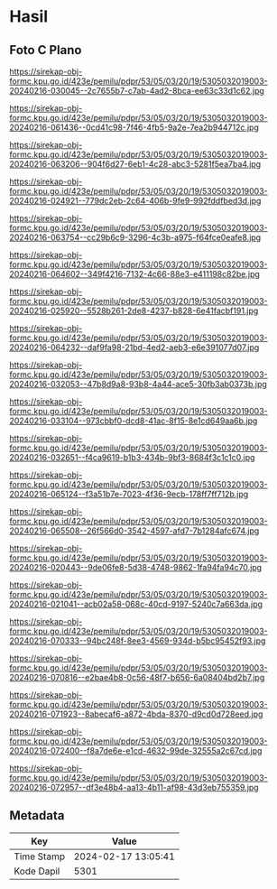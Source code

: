 # Hasil

## Foto C Plano

https://sirekap-obj-formc.kpu.go.id/423e/pemilu/pdpr/53/05/03/20/19/5305032019003-20240216-030045--2c7655b7-c7ab-4ad2-8bca-ee63c33d1c62.jpg

https://sirekap-obj-formc.kpu.go.id/423e/pemilu/pdpr/53/05/03/20/19/5305032019003-20240216-061436--0cd41c98-7f46-4fb5-9a2e-7ea2b944712c.jpg

https://sirekap-obj-formc.kpu.go.id/423e/pemilu/pdpr/53/05/03/20/19/5305032019003-20240216-063206--904f6d27-6eb1-4c28-abc3-5281f5ea7ba4.jpg

https://sirekap-obj-formc.kpu.go.id/423e/pemilu/pdpr/53/05/03/20/19/5305032019003-20240216-024921--779dc2eb-2c64-406b-9fe9-992fddfbed3d.jpg

https://sirekap-obj-formc.kpu.go.id/423e/pemilu/pdpr/53/05/03/20/19/5305032019003-20240216-063754--cc29b6c9-3296-4c3b-a975-f64fce0eafe8.jpg

https://sirekap-obj-formc.kpu.go.id/423e/pemilu/pdpr/53/05/03/20/19/5305032019003-20240216-064602--349f4216-7132-4c66-88e3-e411198c82be.jpg

https://sirekap-obj-formc.kpu.go.id/423e/pemilu/pdpr/53/05/03/20/19/5305032019003-20240216-025920--5528b261-2de8-4237-b828-6e41facbf191.jpg

https://sirekap-obj-formc.kpu.go.id/423e/pemilu/pdpr/53/05/03/20/19/5305032019003-20240216-064232--daf9fa98-21bd-4ed2-aeb3-e6e391077d07.jpg

https://sirekap-obj-formc.kpu.go.id/423e/pemilu/pdpr/53/05/03/20/19/5305032019003-20240216-032053--47b8d9a8-93b8-4a44-ace5-30fb3ab0373b.jpg

https://sirekap-obj-formc.kpu.go.id/423e/pemilu/pdpr/53/05/03/20/19/5305032019003-20240216-033104--973cbbf0-dcd8-41ac-8f15-8e1cd649aa6b.jpg

https://sirekap-obj-formc.kpu.go.id/423e/pemilu/pdpr/53/05/03/20/19/5305032019003-20240216-032651--f4ca9619-b1b3-434b-9bf3-8684f3c1c1c0.jpg

https://sirekap-obj-formc.kpu.go.id/423e/pemilu/pdpr/53/05/03/20/19/5305032019003-20240216-065124--f3a51b7e-7023-4f36-9ecb-178ff7ff712b.jpg

https://sirekap-obj-formc.kpu.go.id/423e/pemilu/pdpr/53/05/03/20/19/5305032019003-20240216-065508--26f566d0-3542-4597-afd7-7b1284afc674.jpg

https://sirekap-obj-formc.kpu.go.id/423e/pemilu/pdpr/53/05/03/20/19/5305032019003-20240216-020443--9de06fe8-5d38-4748-9862-1fa94fa94c70.jpg

https://sirekap-obj-formc.kpu.go.id/423e/pemilu/pdpr/53/05/03/20/19/5305032019003-20240216-021041--acb02a58-068c-40cd-9197-5240c7a663da.jpg

https://sirekap-obj-formc.kpu.go.id/423e/pemilu/pdpr/53/05/03/20/19/5305032019003-20240216-070333--94bc248f-8ee3-4569-934d-b5bc95452f93.jpg

https://sirekap-obj-formc.kpu.go.id/423e/pemilu/pdpr/53/05/03/20/19/5305032019003-20240216-070816--e2bae4b8-0c56-48f7-b656-6a08404bd2b7.jpg

https://sirekap-obj-formc.kpu.go.id/423e/pemilu/pdpr/53/05/03/20/19/5305032019003-20240216-071923--8abecaf6-a872-4bda-8370-d9cd0d728eed.jpg

https://sirekap-obj-formc.kpu.go.id/423e/pemilu/pdpr/53/05/03/20/19/5305032019003-20240216-072400--f8a7de6e-e1cd-4632-99de-32555a2c67cd.jpg

https://sirekap-obj-formc.kpu.go.id/423e/pemilu/pdpr/53/05/03/20/19/5305032019003-20240216-072957--df3e48b4-aa13-4b11-af98-43d3eb755359.jpg


## Metadata

| Key        | Value               |
| ---------- | ------------------- |
| Time Stamp | 2024-02-17 13:05:41 |
| Kode Dapil | 5301                |



